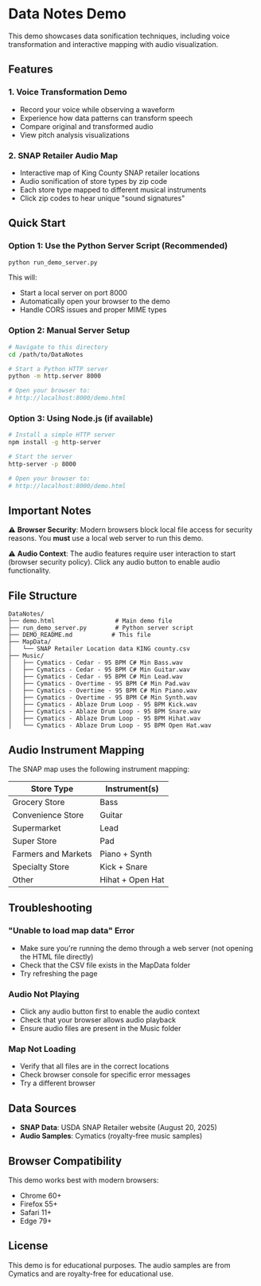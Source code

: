 # Data Notes Demo

This demo showcases data sonification techniques, including voice transformation and interactive mapping with audio visualization.

## Features

### 1. Voice Transformation Demo
- Record your voice while observing a waveform
- Experience how data patterns can transform speech
- Compare original and transformed audio
- View pitch analysis visualizations

### 2. SNAP Retailer Audio Map
- Interactive map of King County SNAP retailer locations
- Audio sonification of store types by zip code
- Each store type mapped to different musical instruments
- Click zip codes to hear unique "sound signatures"

## Quick Start

### Option 1: Use the Python Server Script (Recommended)
```bash
python run_demo_server.py
```
This will:
- Start a local server on port 8000
- Automatically open your browser to the demo
- Handle CORS issues and proper MIME types

### Option 2: Manual Server Setup
```bash
# Navigate to this directory
cd /path/to/DataNotes

# Start a Python HTTP server
python -m http.server 8000

# Open your browser to:
# http://localhost:8000/demo.html
```

### Option 3: Using Node.js (if available)
```bash
# Install a simple HTTP server
npm install -g http-server

# Start the server
http-server -p 8000

# Open your browser to:
# http://localhost:8000/demo.html
```

## Important Notes

⚠️ **Browser Security**: Modern browsers block local file access for security reasons. You **must** use a local web server to run this demo.

⚠️ **Audio Context**: The audio features require user interaction to start (browser security policy). Click any audio button to enable audio functionality.

## File Structure

```
DataNotes/
├── demo.html                 # Main demo file
├── run_demo_server.py        # Python server script
├── DEMO_README.md           # This file
├── MapData/
│   └── SNAP Retailer Location data KING county.csv
├── Music/
│   ├── Cymatics - Cedar - 95 BPM C# Min Bass.wav
│   ├── Cymatics - Cedar - 95 BPM C# Min Guitar.wav
│   ├── Cymatics - Cedar - 95 BPM C# Min Lead.wav
│   ├── Cymatics - Overtime - 95 BPM C# Min Pad.wav
│   ├── Cymatics - Overtime - 95 BPM C# Min Piano.wav
│   ├── Cymatics - Overtime - 95 BPM C# Min Synth.wav
│   ├── Cymatics - Ablaze Drum Loop - 95 BPM Kick.wav
│   ├── Cymatics - Ablaze Drum Loop - 95 BPM Snare.wav
│   ├── Cymatics - Ablaze Drum Loop - 95 BPM Hihat.wav
│   └── Cymatics - Ablaze Drum Loop - 95 BPM Open Hat.wav
```

## Audio Instrument Mapping

The SNAP map uses the following instrument mapping:

| Store Type | Instrument(s) |
|------------|---------------|
| Grocery Store | Bass |
| Convenience Store | Guitar |
| Supermarket | Lead |
| Super Store | Pad |
| Farmers and Markets | Piano + Synth |
| Specialty Store | Kick + Snare |
| Other | Hihat + Open Hat |

## Troubleshooting

### "Unable to load map data" Error
- Make sure you're running the demo through a web server (not opening the HTML file directly)
- Check that the CSV file exists in the MapData folder
- Try refreshing the page

### Audio Not Playing
- Click any audio button first to enable the audio context
- Check that your browser allows audio playback
- Ensure audio files are present in the Music folder

### Map Not Loading
- Verify that all files are in the correct locations
- Check browser console for specific error messages
- Try a different browser

## Data Sources

- **SNAP Data**: USDA SNAP Retailer website (August 20, 2025)
- **Audio Samples**: Cymatics (royalty-free music samples)

## Browser Compatibility

This demo works best with modern browsers:
- Chrome 60+
- Firefox 55+
- Safari 11+
- Edge 79+

## License

This demo is for educational purposes. The audio samples are from Cymatics and are royalty-free for educational use.
